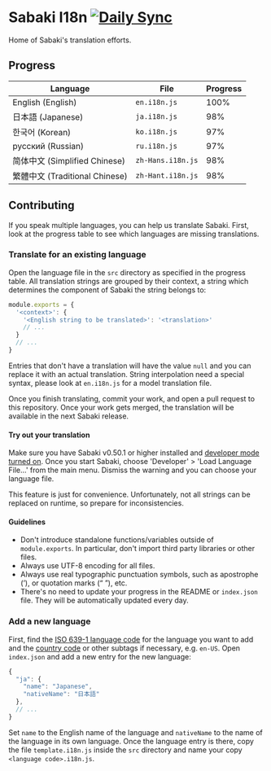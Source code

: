 # Sabaki I18n [![Daily Sync](https://github.com/SabakiHQ/sabaki-i18n/workflows/Daily%20Sync/badge.svg?branch=master)](https://github.com/SabakiHQ/sabaki-i18n/actions)

Home of Sabaki's translation efforts.

## Progress

<!-- begin-progress-table -->

| Language                       | File              | Progress |
| ------------------------------ | ----------------- | -------- |
| English (English)              | `en.i18n.js`      | 100%     |
| 日本語 (Japanese)              | `ja.i18n.js`      | 98%      |
| 한국어 (Korean)                | `ko.i18n.js`      | 97%      |
| русский (Russian)              | `ru.i18n.js`      | 97%      |
| 简体中文 (Simplified Chinese)  | `zh-Hans.i18n.js` | 98%      |
| 繁體中文 (Traditional Chinese) | `zh-Hant.i18n.js` | 98%      |

<!-- end-progress-table -->

## Contributing

If you speak multiple languages, you can help us translate Sabaki. First, look
at the progress table to see which languages are missing translations.

### Translate for an existing language

Open the language file in the `src` directory as specified in the progress
table. All translation strings are grouped by their context, a string which
determines the component of Sabaki the string belongs to:

```js
module.exports = {
  '<context>': {
    '<English string to be translated>': '<translation>'
    // ...
  }
  // ...
}
```

Entries that don't have a translation will have the value `null` and you can
replace it with an actual translation. String interpolation need a special
syntax, please look at `en.i18n.js` for a model translation file.

Once you finish translating, commit your work, and open a pull request to this
repository. Once your work gets merged, the translation will be available in the
next Sabaki release.

#### Try out your translation

Make sure you have Sabaki v0.50.1 or higher installed and
[developer mode turned on](https://github.com/SabakiHQ/Sabaki/blob/master/docs/guides/debugging.md).
Once you start Sabaki, choose 'Developer' > 'Load Language File…' from the main
menu. Dismiss the warning and you can choose your language file.

This feature is just for convenience. Unfortunately, not all strings can be
replaced on runtime, so prepare for inconsistencies.

#### Guidelines

- Don't introduce standalone functions/variables outside of `module.exports`. In
  particular, don't import third party libraries or other files.
- Always use UTF-8 encoding for all files.
- Always use real typographic punctuation symbols, such as apostrophe (’), or
  quotation marks (“ ”), etc.
- There's no need to update your progress in the README or `index.json` file.
  They will be automatically updated every day.

### Add a new language

First, find the
[ISO 639-1 language code](https://en.wikipedia.org/wiki/List_of_ISO_639-1_codes)
for the language you want to add and the
[country code](https://en.wikipedia.org/wiki/List_of_ISO_3166_country_codes) or
other subtags if necessary, e.g. `en-US`. Open `index.json` and add a new entry
for the new language:

```js
{
  "ja": {
    "name": "Japanese",
    "nativeName": "日本語"
  },
  // ...
}
```

Set `name` to the English name of the language and `nativeName` to the name of
the language in its own language. Once the language entry is there, copy the
file `template.i18n.js` inside the `src` directory and name your copy
`<language code>.i18n.js`.

